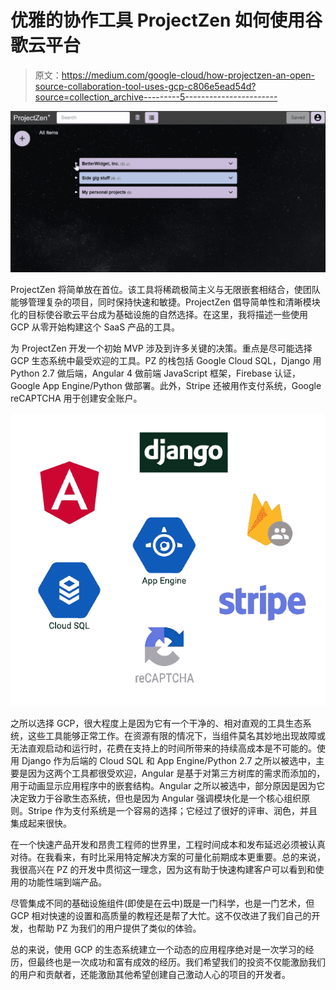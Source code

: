 # 优雅的协作工具 ProjectZen 如何使用谷歌云平台

> 原文：<https://medium.com/google-cloud/how-projectzen-an-open-source-collaboration-tool-uses-gcp-c806e5ead54d?source=collection_archive---------5----------------------->

![](img/13de4fa27dcaf04342b8fa5dec216d64.png)

ProjectZen 将简单放在首位。该工具将稀疏极简主义与无限嵌套相结合，使团队能够管理复杂的项目，同时保持快速和敏捷。ProjectZen 倡导简单性和清晰模块化的目标使谷歌云平台成为基础设施的自然选择。在这里，我将描述一些使用 GCP 从零开始构建这个 SaaS 产品的工具。

为 ProjectZen 开发一个初始 MVP 涉及到许多关键的决策。重点是尽可能选择 GCP 生态系统中最受欢迎的工具。PZ 的栈包括 Google Cloud SQL，Django 用 Python 2.7 做后端，Angular 4 做前端 JavaScript 框架，Firebase 认证，Google App Engine/Python 做部署。此外，Stripe 还被用作支付系统，Google reCAPTCHA 用于创建安全账户。

![](img/1bf3bc4dfdbaaad5b468edc15d64d8b5.png)

之所以选择 GCP，很大程度上是因为它有一个干净的、相对直观的工具生态系统，这些工具能够正常工作。在资源有限的情况下，当组件莫名其妙地出现故障或无法直观启动和运行时，花费在支持上的时间所带来的持续高成本是不可能的。使用 Django 作为后端的 Cloud SQL 和 App Engine/Python 2.7 之所以被选中，主要是因为这两个工具都很受欢迎，Angular 是基于对第三方树库的需求而添加的，用于动画显示应用程序中的嵌套结构。Angular 之所以被选中，部分原因是因为它决定致力于谷歌生态系统，但也是因为 Angular 强调模块化是一个核心组织原则。Stripe 作为支付系统是一个容易的选择；它经过了很好的评审、润色，并且集成起来很快。

在一个快速产品开发和昂贵工程师的世界里，工程时间成本和发布延迟必须被认真对待。在我看来，有时比采用特定解决方案的可量化前期成本更重要。总的来说，我很高兴在 PZ 的开发中贯彻这一理念，因为这有助于快速构建客户可以看到和使用的功能性端到端产品。

尽管集成不同的基础设施组件(即使是在云中)既是一门科学，也是一门艺术，但 GCP 相对快速的设置和高质量的教程还是帮了大忙。这不仅改进了我们自己的开发，也帮助 PZ 为我们的用户提供了类似的体验。

总的来说，使用 GCP 的生态系统建立一个动态的应用程序绝对是一次学习的经历，但最终也是一次成功和富有成效的经历。我们希望我们的投资不仅能激励我们的用户和贡献者，还能激励其他希望创建自己激动人心的项目的开发者。